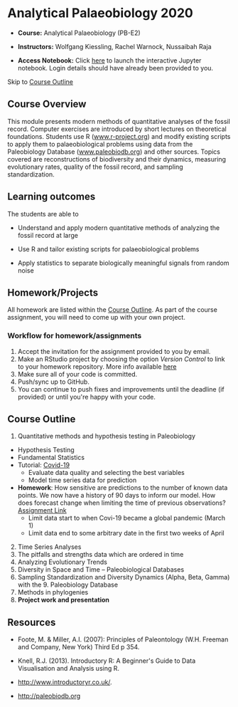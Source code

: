# Analytical Palaeobiology 2020

* **Course:** Analytical Palaeobiology (PB-E2) 

* **Instructors:** Wolfgang Kiessling, Rachel Warnock, Nussaibah Raja

* **Access Notebook:** Click [here](https://diversity.rrze.uni-erlangen.de:18000/hub/login) to launch the interactive Jupyter notebook. Login details should have already been provided to you. 

Skip to [Course Outline](#course-outline)

## Course Overview
This module presents modern methods of quantitative analyses of the fossil record. Computer exercises are introduced by short lectures on theoretical foundations. Students use R (www.r-project.org) and modify existing scripts to apply them to palaeobiological problems using data from the Paleobiology Database (www.paleobiodb.org) and other sources. Topics covered are reconstructions of biodiversity and their dynamics, measuring evolutionary rates, quality of the fossil record, and sampling standardization.

## Learning outcomes
The students are able to

* Understand and apply modern quantitative methods of analyzing the fossil record at large

* Use R and tailor existing scripts for palaeobiological problems

* Apply statistics to separate biologically meaningful signals from random noise

## Homework/Projects

All homework are listed within the [Course Outline](#course-outline). As part of the course assignment, you will need to come up with your own project. 

### Workflow for homework/assignments

1. Accept the invitation for the assignment provided to you by email.
2. Make an RStudio project by choosing the option *Version Control* to link to your homework repository. More info available [here](https://github.com/FAU-Analytical-Paleo/rr-rstudio-git)
3. Make sure all of your code is committed.
4. Push/sync up to GitHub.
5. You can continue to push fixes and improvements until the deadline (if provided) or until you're happy with your code.

## Course Outline

1. Quantitative methods and hypothesis testing in Paleobiology
  * Hypothesis Testing
  * Fundamental Statistics
  * Tutorial: [Covid-19](https://github.com/FAU-Analytical-Paleo/Analytical-Palaeobiology/tree/master/Covid-19)
    * Evaluate data quality and selecting the best variables
    * Model time series data for prediction
  * **Homework**: How sensitive are predictions to the number of known data points. We now have a history of 90 days to inform our model. How does forecast change when limiting the time of previous observations? [Assignment Link](https://classroom.github.com/a/vlgjPLY6)
    - Limit data start to when Covi-19 became a global pandemic (March 1)
    - Limit data end to some arbitrary date in the first two weeks of April

2. Time Series Analyses
3. The pitfalls and strengths data which are ordered in time
4. Analyzing Evolutionary Trends 
5. Diversity in Space and Time – Paleobiological Databases
6. Sampling Standardization and Diversity Dynamics (Alpha, Beta, Gamma) with the 9. Paleobiology Database 
7. Methods in phylogenies
10. **Project work and presentation**

## Resources

* Foote, M. & Miller, A.I. (2007): Principles of Paleontology (W.H. Freeman and Company, New York) Third Ed p 354.

* Knell, R.J. (2013). Introductory R: A Beginner's Guide to Data Visualisation and Analysis using R.

* http://www.introductoryr.co.uk/.

* http://paleobiodb.org
